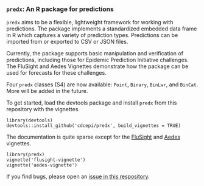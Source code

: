 ### `predx`: An R package for predictions

`predx` aims to be a flexible, lightweight framework for working with predictions. The package implements a standardized embedded data frame in R which captures a variety of prediction types. Predictions can be imported from or exported to CSV or JSON files.

Currently, the package supports basic manipulation and verification of predictions, including those for Epidemic Prediction Initiative challenges. The FluSight and Aedes Vignettes demonstrate how the package can be used for forecasts for these challenges.

Four `predx` classes (S4) are now available: `Point`, `Binary`, `BinLwr`, and `BinCat`. More will be added in the future.

To get started, load the devtools package and install `predx` from this repository with the vignettes.
```
library(devtools)
devtools::install_github('cdcepi/predx', build_vignettes = TRUE)
```
The documentation is quite sparse except for the [FluSight](https://github.com/cdcepi/predx/blob/master/vignettes/flusight-vignette.Rmd) and [Aedes](https://github.com/cdcepi/predx/blob/master/vignettes/aedes-vignette.Rmd) vignettes.
```
library(predx)
vignette('flusight-vignette')
vignette('aedes-vignette')
```

If you find bugs, please open an [issue in this respository](https://github.com/cdcepi/predx/issues).
